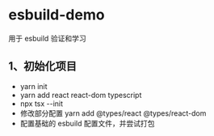 # esbuild-demo

用于 esbuild 验证和学习

## 1、初始化项目

- yarn init
- yarn add react react-dom typescript
- npx tsx --init
- 修改部分配置 yarn add @types/react @types/react-dom
- 配置基础的 esbuild 配置文件，并尝试打包
